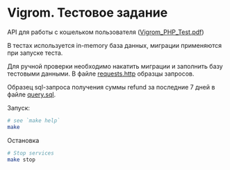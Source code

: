 # Vigrom. Тестовое задание 

API для работы с кошельком пользователя ([Vigrom_PHP_Test.pdf](Vigrom_PHP_Test.pdf))


В тестах используется in-memory база данных, миграции применяются при запуске теста.

Для ручной проверки необходимо накатить миграции и заполнить базу тестовыми данными. В файле [requests.http](docs/requests.http) образцы запросов.

Образец sql-запроса получения суммы refund за последние 7 дней в файле [query.sql](docs/query.sql).

Запуск:

```bash
# see `make help`
make
```

Остановка

```bash
# Stop services
make stop
```
